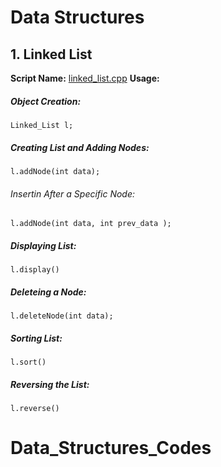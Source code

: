 # Data Structures 
## 1. Linked List 
**Script Name:** [linked_list.cpp](https://github.com/adityavkulkarni/Data_Structures_Codes/blob/master/linked_list.cpp)
**Usage:**	
##### Object Creation:
```
Linked_List l;
```
##### Creating List and Adding Nodes:
```
l.addNode(int data);
```
###### Insertin After a Specific Node:
```
l.addNode(int data, int prev_data );
```
##### Displaying List:
```
l.display()
```
##### Deleteing a Node:
```
l.deleteNode(int data);
```
##### Sorting List:
```
l.sort()
```
##### Reversing the List:
```
l.reverse()
```


# Data_Structures_Codes
